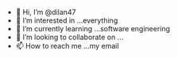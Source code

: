 - 👋 Hi, I’m @dilan47
- 👀 I’m interested in ...everything
- 🌱 I’m currently learning ...software engineering
- 💞️ I’m looking to collaborate on ...
- 📫 How to reach me ...my email

<!---
dilan47/dilan47 is a ✨ special ✨ repository because its `README.md` (this file) appears on your GitHub profile.
You can click the Preview link to take a look at your changes.
--->
